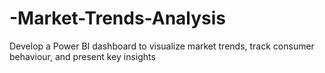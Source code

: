 # -Market-Trends-Analysis
Develop a Power BI dashboard to visualize market trends, track consumer behaviour,  and present key insights
